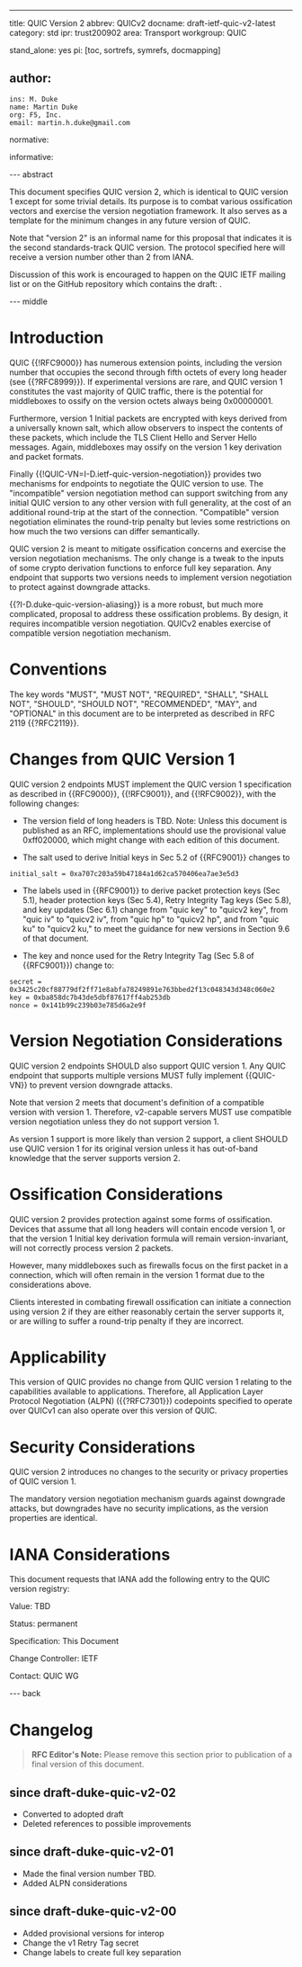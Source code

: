 ---
title: QUIC Version 2
abbrev: QUICv2
docname: draft-ietf-quic-v2-latest
category: std
ipr: trust200902
area: Transport
workgroup: QUIC

stand_alone: yes
pi: [toc, sortrefs, symrefs, docmapping]

author:
  -
    ins: M. Duke
    name: Martin Duke
    org: F5, Inc.
    email: martin.h.duke@gmail.com

normative:

informative:

--- abstract

This document specifies QUIC version 2, which is identical to QUIC version 1
except for some trivial details. Its purpose is to combat various ossification
vectors and exercise the version negotiation framework. It also serves as a
template for the minimum changes in any future version of QUIC.

Note that "version 2" is an informal name for this proposal that indicates it
is the second standards-track QUIC version. The protocol specified here will
receive a version number other than 2 from IANA.

Discussion of this work is encouraged to happen on the QUIC IETF
mailing list [](quic@ietf.org) or on the GitHub repository which
contains the draft: 
[](https://github.com/martinduke/draft-duke-quic-v2).

--- middle

# Introduction

QUIC {{!RFC9000}} has numerous extension points, including the version number
that occupies the second through fifth octets of every long header (see
{{?RFC8999}}). If experimental versions are rare, and QUIC version 1 constitutes
the vast majority of QUIC traffic, there is the potential for middleboxes to
ossify on the version octets always being 0x00000001.

Furthermore, version 1 Initial packets are encrypted with keys derived from a
universally known salt, which allow observers to inspect the contents of these
packets, which include the TLS Client Hello and Server Hello messages. Again,
middleboxes may ossify on the version 1 key derivation and packet formats.

Finally {{!QUIC-VN=I-D.ietf-quic-version-negotiation}} provides two mechanisms
for endpoints to negotiate the QUIC version to use. The "incompatible" version
negotiation method can support switching from any initial QUIC version to any
other version with full generality, at the cost of an additional round-trip at
the start of the connection. "Compatible" version negotiation eliminates the
round-trip penalty but levies some restrictions on how much the two versions can
differ semantically.

QUIC version 2 is meant to mitigate ossification concerns and exercise the
version negotiation mechanisms. The only change is a tweak to the inputs of
some crypto derivation functions to enforce full key separation. Any endpoint
that supports two versions needs to implement version negotiation to protect
against downgrade attacks.

{{?I-D.duke-quic-version-aliasing}} is a more robust, but much more complicated,
proposal to address these ossification problems. By design, it requires
incompatible version negotiation. QUICv2 enables exercise of compatible version
negotiation mechanism.

# Conventions

The key words "MUST", "MUST NOT", "REQUIRED", "SHALL", "SHALL NOT", "SHOULD",
"SHOULD NOT", "RECOMMENDED", "MAY", and "OPTIONAL" in this document are to be
interpreted as described in RFC 2119 {{?RFC2119}}.

# Changes from QUIC Version 1

QUIC version 2 endpoints MUST implement the QUIC version 1 specification as
described in {{RFC9000}}, {{!RFC9001}}, and {{!RFC9002}}, with the following
changes:

* The version field of long headers is TBD. Note: Unless this document is
published as an RFC, implementations should use the provisional value
0xff020000, which might change with each edition of this document.

* The salt used to derive Initial keys in Sec 5.2 of {{RFC9001}} changes to

~~~
initial_salt = 0xa707c203a59b47184a1d62ca570406ea7ae3e5d3
~~~

* The labels used in {{RFC9001}} to derive packet protection keys (Sec 5.1),
header protection keys (Sec 5.4), Retry Integrity Tag keys (Sec 5.8), and key
updates (Sec 6.1) change from "quic key" to "quicv2 key", from "quic iv" to
"quicv2 iv", from "quic hp" to "quicv2 hp", and from "quic ku" to "quicv2 ku,"
to meet the guidance for new versions in Section 9.6 of that document.

* The key and nonce used for the Retry Integrity Tag (Sec 5.8 of {{RFC9001}})
change to:

~~~
secret = 0x3425c20cf88779df2ff71e8abfa78249891e763bbed2f13c048343d348c060e2
key = 0xba858dc7b43de5dbf87617ff4ab253db
nonce = 0x141b99c239b03e785d6a2e9f

~~~


# Version Negotiation Considerations

QUIC version 2 endpoints SHOULD also support QUIC version 1. Any QUIC endpoint
that supports multiple versions MUST fully implement {{QUIC-VN}} to prevent
version downgrade attacks.

Note that version 2 meets that document's definition of a compatible version
with version 1. Therefore, v2-capable servers MUST use compatible version
negotiation unless they do not support version 1.

As version 1 support is more likely than version 2 support, a client SHOULD use
QUIC version 1 for its original version unless it has out-of-band knowledge that
the server supports version 2.

# Ossification Considerations

QUIC version 2 provides protection against some forms of ossification. Devices
that assume that all long headers will contain encode version 1, or that the
version 1 Initial key derivation formula will remain version-invariant, will not
correctly process version 2 packets.

However, many middleboxes such as firewalls focus on the first packet in a
connection, which will often remain in the version 1 format due to the
considerations above.

Clients interested in combating firewall ossification can initiate a connection
using version 2 if they are either reasonably certain the server supports it, or
are willing to suffer a round-trip penalty if they are incorrect.

# Applicability

This version of QUIC provides no change from QUIC version 1 relating to the
capabilities available to applications. Therefore, all Application Layer
Protocol Negotiation (ALPN) ({{?RFC7301}}) codepoints specified to operate over
QUICv1 can also operate over this version of QUIC.

# Security Considerations

QUIC version 2 introduces no changes to the security or privacy properties of
QUIC version 1.

The mandatory version negotiation mechanism guards against downgrade attacks,
but downgrades have no security implications, as the version properties are
identical.

# IANA Considerations

This document requests that IANA add the following entry to the QUIC version
registry:

Value: TBD

Status: permanent

Specification: This Document

Change Controller: IETF

Contact: QUIC WG

--- back

# Changelog

> **RFC Editor's Note:**  Please remove this section prior to
> publication of a final version of this document.

## since draft-duke-quic-v2-02

* Converted to adopted draft
* Deleted references to possible improvements

## since draft-duke-quic-v2-01

* Made the final version number TBD.
* Added ALPN considerations

## since draft-duke-quic-v2-00

* Added provisional versions for interop
* Change the v1 Retry Tag secret
* Change labels to create full key separation
